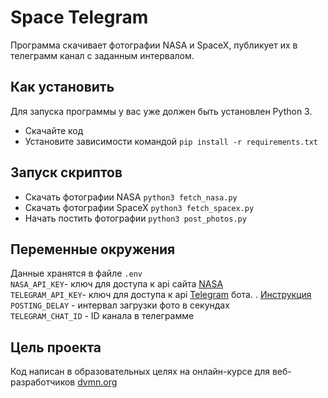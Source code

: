 # Space Telegram

Программа скачивает фотографии NASA и SpaceX, публикует их в телеграмм канал с заданным интервалом.

## Как установить
Для запуска программы у вас уже должен быть установлен Python 3.
- Скачайте код  
- Установите зависимости командой `pip install -r requirements.txt`  

## Запуск скриптов
- Скачать фотографии NASA `python3 fetch_nasa.py`  
- Скачать фотографии SpaceX `python3 fetch_spacex.py`  
- Начать постить фотографии `python3 post_photos.py`  

## Переменные окружения
Данные хранятся в файле `.env`  
`NASA_API_KEY`- ключ для доступа к api сайта [NASA](https://api.nasa.gov/)  
`TELEGRAM_API_KEY`- ключ для доступа к api [Telegram](https://telegram.org/) бота. . [Инструкция](https://way23.ru/%D1%80%D0%B5%D0%B3%D0%B8%D1%81%D1%82%D1%80%D0%B0%D1%86%D0%B8%D1%8F-%D0%B1%D0%BE%D1%82%D0%B0-%D0%B2-telegram.html)  
`POSTING_DELAY` - интервал загрузки фото в секундах  
`TELEGRAM_CHAT_ID` - ID канала в телеграмме  


## Цель проекта
Код написан в образовательных целях на онлайн-курсе для веб-разработчиков [dvmn.org](https://dvmn.org/)
